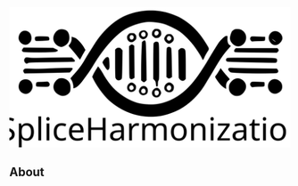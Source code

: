 ![alt text](https://github.com/interactivereport/SpliceHarmonization/blob/main/figures/SpliceHarmonization%20LOGO.svg)

## About
